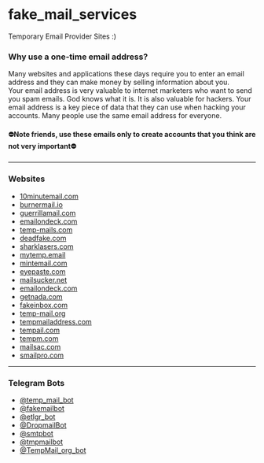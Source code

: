 # fake_mail_services
Temporary Email Provider Sites :) 

### Why use a one-time email address?<br>
Many websites and applications these days require you to enter an email address and they can make money by selling information about you.<br>
Your email address is very valuable to internet marketers who want to send you spam emails. God knows what it is. It is also valuable for hackers. Your email address is a key piece of data that they can use when hacking your accounts. Many people use the same email address for everyone.<br>
#### ⛔️Note friends, use these emails only to create accounts that you think are not very important⛔️<br>

---

### Websites

- [10minutemail.com](https://10minutemail.com/)
- [burnermail.io](https://burnermail.io/)
- [guerrillamail.com](https://www.guerrillamail.com/)
- [emailondeck.com](https://www.emailondeck.com/)
- [temp-mails.com](https://www.temp-mails.com/)
- [deadfake.com](http://deadfake.com/)
- [sharklasers.com](https://www.sharklasers.com/)
- [mytemp.email](https://mytemp.email/)
- [mintemail.com](http://www.mintemail.com/)
- [eyepaste.com](http://www.eyepaste.com/)
- [mailsucker.net](mailsucker.net)
- [emailondeck.com](https://www.emailondeck.com/)
- [getnada.com](https://getnada.com/)
- [fakeinbox.com](http://www.fakeinbox.com/)
- [temp-mail.org](https://temp-mail.org/)
- [tempmailaddress.com](https://www.tempmailaddress.com/)
- [tempail.com](https://tempail.com/)
- [tempm.com](https://tempm.com/)
- [mailsac.com](https://mailsac.com/)
- [smailpro.com](https://smailpro.com/)


---

### Telegram Bots

- [@temp_mail_bot](t.me/temp_mail_bot)
- [@fakemailbot](t.me/fakemailbot)
- [@etlgr_bot](t.me/etlgr_bot)
- [@DropmailBot](t.me/DropmailBot)
- [@smtpbot](t.me/smtpbot)
- [@tmpmailbot](t.me/tmpmailbot)
- [@TempMail_org_bot](t.me/TempMail_org_bot)
                                                                                                 





